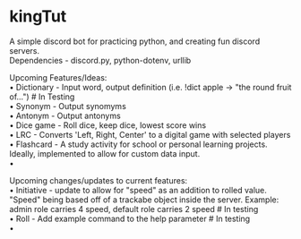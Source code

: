 # kingTut
A simple discord bot for practicing python, and creating fun discord servers.  
Dependencies - discord.py, python-dotenv, urllib
  
Upcoming Features/Ideas:  
• Dictionary - Input word, output definition (i.e. !dict apple -> "the round fruit of...") # In Testing  
  • Synonym - Output synomyms  
  • Antonym - Output antonyms  
• Dice game - Roll dice, keep dice, lowest score wins  
• LRC - Converts 'Left, Right, Center' to a digital game with selected players  
• Flashcard - A study activity for school or personal learning projects. Ideally, implemented to allow for custom data input.  
•  
  
Upcoming changes/updates to current features:  
• Initiative - update to allow for "speed" as an addition to rolled value. "Speed" being based off of a trackabe object inside the server. Example: admin role carries 4 speed, default role carries 2 speed # In testing  
• Roll - Add example command to the help parameter # In testing  
•   
  
